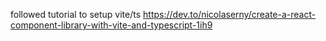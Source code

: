 followed tutorial to setup vite/ts
https://dev.to/nicolaserny/create-a-react-component-library-with-vite-and-typescript-1ih9
